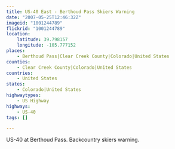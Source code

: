 ```yaml
---
title: US-40 East - Berthoud Pass Skiers Warning
date: "2007-05-25T12:46:32Z"
imageid: "1001244789"
flickrid: "1001244789"
location:
    latitude: 39.798157
    longitude: -105.777152
places:
    - Berthoud Pass|Clear Creek County|Colorado|United States
counties:
    - Clear Creek County|Colorado|United States
countries:
    - United States
states:
    - Colorado|United States
highwaytypes:
    - US Highway
highways:
    - US-40
tags: []

---
```

US-40 at Berthoud Pass.  Backcountry skiers warning.